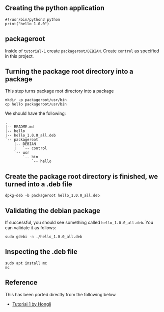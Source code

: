 ## Creating the python application 
```
#!/usr/bin/python3 python
print("hello 1.0.0")
```

## packageroot 
Inside of `tutorial-1` create `packageroot/DEBIAN`. Create `control` as specified in this project. 


## Turning the package root directory into a package  
This step turns package root directory into a package 
```
mkdir -p packageroot/usr/bin
cp hello packageroot/usr/bin
```

We should have the following: 
```
.
|-- README.md
|-- hello
|-- hello_1.0.0_all.deb
`-- packageroot
    |-- DEBIAN
    |   `-- control
    `-- usr
        `-- bin
            `-- hello
```

## Create the package root directory is finished, we turned into a .deb file 
```
dpkg-deb -b packageroot hello_1.0.0_all.deb
```

## Validating the debian package 
If successful, you should see something called `hello_1.0.0_all.deb`. You can validate it as follows: 
```
sudo gdebi -n ./hello_1.0.0_all.deb
```

## Inspecting the .deb file 
```
sudo apt install mc
mc 
```

## Reference 
This has been ported directly from the following below

- [Tutorial 1 by Hongli](https://github.com/FooBarWidget/debian-packaging-for-the-modern-developer/tree/master/tutorial-1)